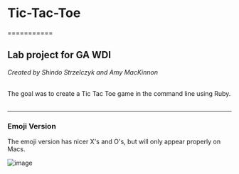 # Tic-Tac-Toe
===========

## **Lab project for GA WDI**
*Created by Shindo Strzelczyk and Amy MacKinnon* <br /><br />

The goal was to create a Tic Tac Toe game in the command line using Ruby.<br /><br />

***
### Emoji Version

The emoji version has nicer X's and O's, but will only appear properly on Macs.

![image](http://amy-mac.com/img/emoji.jpg)